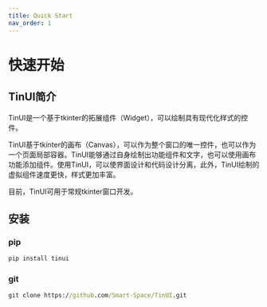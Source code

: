 ```yaml
---
title: Quick Start
nav_order: 1
---
```

# 快速开始

## TinUI简介

TinUI是一个基于tkinter的拓展组件（Widget），可以绘制具有现代化样式的控件。

TinUI基于tkinter的画布（Canvas），可以作为整个窗口的唯一控件，也可以作为一个页面局部容器。TinUI能够通过自身绘制出功能组件和文字，也可以使用画布功能添加组件。使用TinUI，可以使界面设计和代码设计分离，此外，TinUI绘制的虚拟组件速度更快，样式更加丰富。

目前，TinUI可用于常规tkinter窗口开发。

## 安装

### pip

```cmd
pip install tinui
```

### git

```cmd
git clone https://github.com/Smart-Space/TinUI.git
```

